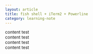 ```yaml
---
layout: article
title: fish shell + iTerm2 + Powerline
category: learning-note
---
```


content test <br/>
content test <br/>
content test <br/>
content test <br/>